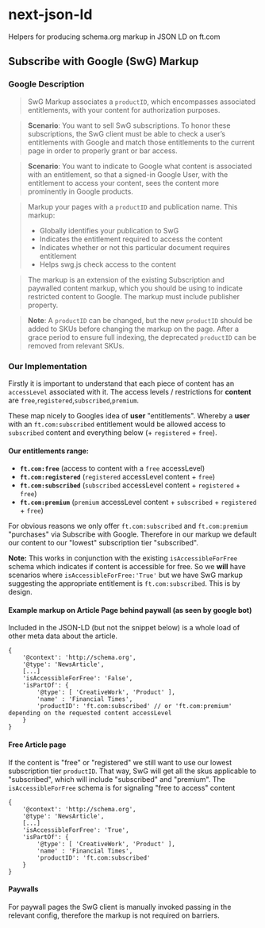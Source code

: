 # next-json-ld

Helpers for producing schema.org markup in JSON LD on ft.com

## Subscribe with Google (SwG) Markup

### Google Description
> SwG Markup associates a `productID`, which encompasses associated entitlements, with your content for authorization purposes.

> **Scenario**: You want to sell SwG subscriptions. To honor these subscriptions, the SwG client must be able to check a user’s entitlements with Google and match those entitlements to the current page in order to properly grant or bar access.

> **Scenario**: You want to indicate to Google what content is associated with an entitlement, so that a signed-in Google User, with the entitlement to access your content, sees the content more prominently in Google products.

> Markup your pages with a `productID` and publication name. This markup:
>
> * Globally identifies your publication to SwG
> * Indicates the entitlement required to access the content
> * Indicates whether or not this particular document requires entitlement
> * Helps swg.js check access to the content

> The markup is an extension of the existing Subscription and paywalled content markup, which you should be using to indicate restricted content to Google.  The markup must include publisher property.

> **Note**: A `productID` can be changed, but the new `productID` should be added to SKUs before changing the markup on the page. After a grace period to ensure full indexing, the deprecated `productID` can be removed from relevant SKUs.

### Our Implementation

Firstly it is important to understand that each piece of content has an `accessLevel` associated with it. The access levels / restrictions for **content** are `free`,`registered`,`subscribed`,`premium`.

These map nicely to Googles idea of **user** "entitlements". Whereby a **user** with an `ft.com:subscribed` entitlement would be allowed access to `subscribed` content and everything below (+ `registered` + `free`).

#### Our entitlements range:

- **`ft.com:free`** (access to content with a `free` accessLevel)
- **`ft.com:registered`** (`registered` accessLevel content + `free`)
- **`ft.com:subscribed`** (`subscribed` accessLevel content + `registered` + `free`)
- **`ft.com:premium`** (`premium` accessLevel content + `subscribed` + `registered` + `free`)

For obvious reasons we only offer `ft.com:subscribed` and `ft.com:premium` "purchases" via Subscribe with Google. Therefore in our markup we default our content to our "lowest" subscription tier "subscribed".

**Note:** This works in conjunction with the existing `isAccessibleForFree` schema which indicates if content is accessible for free. So we **will** have scenarios where `isAccessibleForFree:'True'` but we have SwG markup suggesting the appropriate entitlement is `ft.com:subscribed`. This is by design.

#### Example markup on Article Page behind paywall (as seen by google bot)
Included in the JSON-LD (but not the snippet below) is a whole load of other meta data about the article.

```
{
	'@context': 'http://schema.org',
	'@type': 'NewsArticle',
	[...]
	'isAccessibleForFree': 'False',
	'isPartOf': {
		'@type': [ 'CreativeWork', 'Product' ],
		'name' : 'Financial Times',
		'productID': 'ft.com:subscribed' // or 'ft.com:premium' depending on the requested content accessLevel
	}
}
```

#### Free Article page
If the content is "free" or "registered" we still want to use our lowest subscription tier `productID`. That way, SwG will get all the skus applicable to "subscribed", which will include "subscribed" and "premium".
The `isAccessibleForFree` schema is for signaling "free to access" content

```
{
	'@context': 'http://schema.org',
	'@type': 'NewsArticle',
	[...]
	'isAccessibleForFree': 'True',
	'isPartOf': {
		'@type': [ 'CreativeWork', 'Product' ],
		'name' : 'Financial Times',
		'productID': 'ft.com:subscribed'
	}
}
```

#### Paywalls
For paywall pages the SwG client is manually invoked passing in the relevant config, therefore the markup is not required on barriers.
